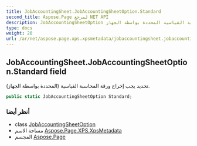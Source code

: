 ```yaml
---
title: JobAccountingSheet.JobAccountingSheetOption.Standard
second_title: Aspose.Page لمرجع NET API
description: JobAccountingSheetOption مجال. تحديد يجب إخراج ورقة المحاسبة القياسية المحددة بواسطة الجهاز.
type: docs
weight: 20
url: /ar/net/aspose.page.xps.xpsmetadata/jobaccountingsheet.jobaccountingsheetoption/standard/
---
```

## JobAccountingSheet.JobAccountingSheetOption.Standard field

تحديد يجب إخراج ورقة المحاسبة القياسية (المحددة بواسطة الجهاز).

```csharp
public static JobAccountingSheetOption Standard;
```

### أنظر أيضا

* class [JobAccountingSheetOption](../)
* مساحة الاسم [Aspose.Page.XPS.XpsMetadata](../../jobaccountingsheet.jobaccountingsheetoption/)
* المجسم [Aspose.Page](../../../)


